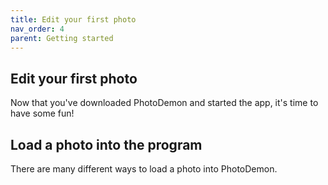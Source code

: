 ```yaml
---
title: Edit your first photo
nav_order: 4
parent: Getting started
---
```


## Edit your first photo

Now that you've downloaded PhotoDemon and started the app, it's time to have some fun!

## Load a photo into the program

There are many different ways to load a photo into PhotoDemon.
